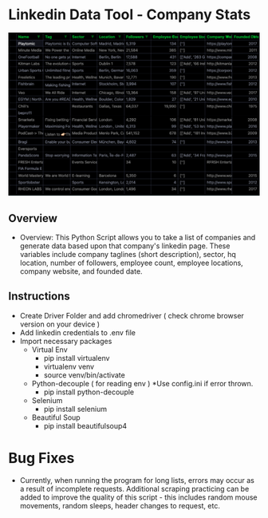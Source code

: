 # Linkedin Data Tool - Company Stats
![example results](https://github.com/wright-don/linkedin-company-data-tool/blob/main/images/example_results.png?raw=true)

## Overview
- Overview: This Python Script allows you to take a list of companies and generate data based upon that company's linkedin page. These variables include company taglines (short description), sector, hq location, number of followers, employee count, employee locations, company website, and founded date. 

## Instructions 
- Create Driver Folder and add chromedriver ( check chrome browser version on your device )
- Add linkedin credentials to .env file
- Import necessary packages
    - Virtual Env
        - pip install virtualenv 
        - virtualenv venv
        - source venv/bin/activate
    - Python-decouple ( for reading env ) *Use config.ini if error thrown.
        - pip install python-decouple
    - Selenium
        - pip install selenium 
    - Beautiful Soup
        - pip install beautifulsoup4

# Bug Fixes 
- Currently, when running the program for long lists, errors may occur as a result of incomplete requests. Additional scraping practicing can be added to improve the quality of this script - this includes random mouse movements, random sleeps, header changes to request, etc. 



